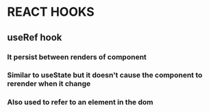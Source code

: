 #           REACT HOOKS 
##          useRef hook
### It persist between renders of component 
### Similar to useState but it doesn't cause the component to rerender when it change
### Also used to refer to an element in the dom 
### 
